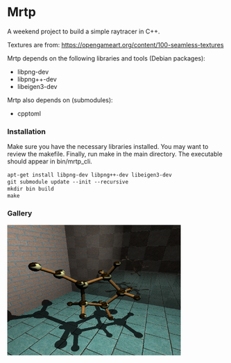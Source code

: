 # Mrtp

A weekend project to build a simple raytracer in C++. 

Textures are from: https://opengameart.org/content/100-seamless-textures

Mrtp depends on the following libraries and tools (Debian packages):
 * libpng-dev
 * libpng++-dev
 * libeigen3-dev

Mrtp also depends on (submodules): 
 * cpptoml

### Installation

Make sure you have the necessary libraries installed. You may want to review 
the makefile. Finally, run make in the main directory. The executable 
should appear in bin/mrtp\_cli. 

```
apt-get install libpng-dev libpng++-dev libeigen3-dev
git submodule update --init --recursive
mkdir bin build
make
```

### Gallery

<img src="./sample.png" alt="Sample image" width="400" />
